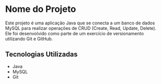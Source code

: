# Nome do Projeto

Este projeto é uma aplicação Java que se conecta a um banco de dados MySQL para realizar operações de CRUD (Create, Read, Update, Delete). Ele foi desenvolvido como parte de um exercício de versionamento utilizando Git e GitHub.

## Tecnologias Utilizadas

- Java
- MySQL
- Git

